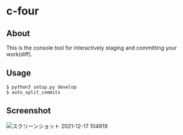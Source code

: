 # c-four
## About
This is the console tool for interactively staging and committing your work(diff).
## Usage

```
$ python3 setup.py develop
$ auto_split_commits
```
## Screenshot
![スクリーンショット 2021-12-17 104919](https://user-images.githubusercontent.com/49778469/147656662-bf9be538-267c-43f2-8041-7e1490c0c777.png)

